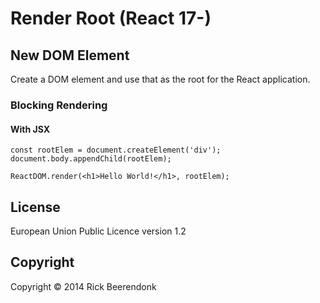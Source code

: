 # Render Root (React 17-)

## New DOM Element

Create a DOM element and use that as the root for the React application.

### Blocking Rendering

#### With JSX

```JSX
const rootElem = document.createElement('div');
document.body.appendChild(rootElem);

ReactDOM.render(<h1>Hello World!</h1>, rootElem);
```

## License

European Union Public Licence version 1.2

## Copyright

Copyright © 2014 Rick Beerendonk
